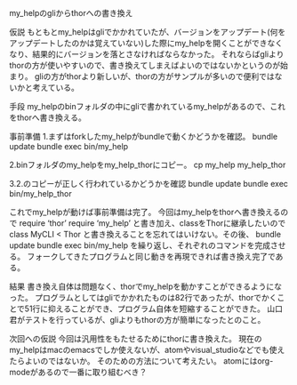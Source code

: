 my_helpのgliからthorへの書き換え

仮説
もともとmy_helpはgliでかかれていたが、バージョンをアップデート(何をアップデートしたのかは覚えていない)した際にmy_helpを開くことができなくなり、結果的にバージョンを落とさなければならなかった。
それならばgliよりthorの方が使いやすいので、書き換えてしまえばよいのではないかというのが始まり。
gliの方がthorより新しいが、thorの方がサンプルが多いので便利ではないかと考えている。

手段
my_helpのbinフォルダの中にgliで書かれているmy_helpがあるので、これをthorへ書き換える。

事前準備
1.まずはforkしたmy_helpがbundleで動くかどうかを確認。
bundle update
bundle exec bin/my_help

2.binフォルダのmy_helpをmy_help_thorにコピー。
cp my_help my_help_thor

3.2.のコピーが正しく行われているかどうかを確認
bundle update
bundle exec bin/my_help_thor

これでmy_helpが動けば事前準備は完了。
今回はmy_helpをthorへ書き換えるので
require ‘thor’
require ‘my_help’
と書き加え、classをThorに継承したいので
class MyCLI < Thor
と書き換えることを忘れてはいけない。その後、
bundle update
bundle exec bin/my_help
を繰り返し、それぞれのコマンドを完成させる。
フォークしてきたプログラムと同じ動きを再現できれば書き換え完了である。

結果
書き換え自体は問題なく、thorでmy_helpを動かすことができるようになった。
プログラムとしてはgliでかかれたものは82行であったが、thorでかくことで51行に抑えることができ、プログラム自体を短縮することができた。
山口君がテストを行っているが、gliよりもthorの方が簡単になったとのこと。

次回への仮説
今回は汎用性をもたせるためにthorに書き換えた。
現在のmy_helpはmacのemacsでしか使えないが、atomやvisual_studioなどでも使えたらよいのではないか。
そのための方法について考えたい。
atomにはorg-modeがあるので一番に取り組むべき？
